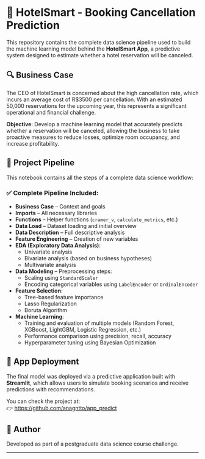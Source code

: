 # 🏨 HotelSmart - Booking Cancellation Prediction

This repository contains the complete data science pipeline used to build the machine learning model behind the **HotelSmart App**, a predictive system designed to estimate whether a hotel reservation will be canceled.

## 🔍 Business Case

The CEO of HotelSmart is concerned about the high cancellation rate, which incurs an average cost of R$3500 per cancellation. With an estimated 50,000 reservations for the upcoming year, this represents a significant operational and financial challenge.

**Objective**: Develop a machine learning model that accurately predicts whether a reservation will be canceled, allowing the business to take proactive measures to reduce losses, optimize room occupancy, and increase profitability.

## 🧪 Project Pipeline

This notebook contains all the steps of a complete data science workflow:

### ✅ Complete Pipeline Included:
- **Business Case** – Context and goals
- **Imports** – All necessary libraries
- **Functions** – Helper functions (`cramer_v`, `calculate_metrics`, etc.)
- **Data Load** – Dataset loading and initial overview
- **Data Description** – Full descriptive analysis
- **Feature Engineering** – Creation of new variables
- **EDA (Exploratory Data Analysis)**:
  - Univariate analysis
  - Bivariate analysis (based on business hypotheses)
  - Multivariate analysis
- **Data Modeling** – Preprocessing steps:
  - Scaling using `StandardScaler`
  - Encoding categorical variables using `LabelEncoder` or `OrdinalEncoder`
- **Feature Selection**:
  - Tree-based feature importance
  - Lasso Regularization
  - Boruta Algorithm
- **Machine Learning**:
  - Training and evaluation of multiple models (Random Forest, XGBoost, LightGBM, Logistic Regression, etc.)
  - Performance comparison using precision, recall, accuracy
  - Hyperparameter tuning using Bayesian Optimization

## 🚀 App Deployment

The final model was deployed via a predictive application built with **Streamlit**, which allows users to simulate booking scenarios and receive predictions with recommendations.

You can check the project at:  
👉 https://github.com/anagntto/app_predict


## 🧠 Author

Developed as part of a postgraduate data science course challenge.

---
